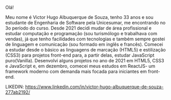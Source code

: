 Olá!

Meu nome é Victor Hugo Albuquerque de Souza, tenho 33 anos e sou estudante de Engenharia de Software pela Unicesumar, me encontrando no 3o período do curso. Desde 2021 decidi mudar de área profissional e estudar computação e programação (sou turismólogo e trabalhava com vendas), já que tenho facilidades com tecnologias e também sempre gostei de linguagem e comunicação (sou formado em inglês e francês). Comecei a estudar desde o básico as linguagens de marcação (HTML5) e estilização (CSS3) para projetos front-end para, a partir delas, estudar JavaScript puro(Vanilla). Desenvolvi alguns projetos no ano de 2021 em HTML5, CSS3 e JavaScript e, em dezembro, comecei meus estudos em ReactJS- um framework moderno com demanda mais focada para iniciantes em front-end.

LIKEDIN:
https://www.linkedin.com/in/victor-hugo-albuquerque-de-souza-277ab2192/

